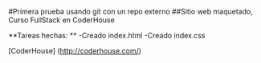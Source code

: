 #Primera prueba usando git con un repo externo
##Sitio web maquetado, Curso FullStack en CoderHouse

**Tareas hechas: **
-Creado index.html
-Creado index.css

[CoderHouse] (http://coderhouse.com/)